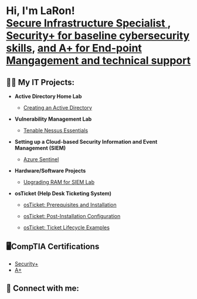 <h1>Hi, I'm LaRon! <br/><a href="https://github.com/joshmadakor1">Secure Infrastructure Specialist </a>, <a href="https://www.linkedin.com/in/laron-strong-a70249178/">Security+ for baseline cybersecurity skills</a>, <a href="https://www.linkedin.com/in/laron-strong-a70249178/">and A+ for End-point Mangagement and technical support</a></h1>

<h2>👨‍💻 My IT Projects:</h2>

- <b>Active Directory Home Lab</b>
  - [Creating an Active Directory](https://github.com/TronOSUpgrd/ActiveDirectoryLab)
- <b>Vulnerability Management Lab</b>
  - [Tenable Nessus Essentials](https://github.com/TronOSUpgrd/Vulnerability-Management)</b></i>
- <b>Setting up a Cloud-based Security Information and Event Management (SIEM)</b>
  - [Azure Sentinel](https://github.com/TronOSUpgrd/SIEM-Lab)
- <b>Hardware/Software Projects</b>
  - [Upgrading RAM for SIEM Lab](https://github.com/TronOSUpgrd/Upgrading-RAM-for-SIEM-Lab/blob/main/README.md)

- <b>osTicket (Help Desk Ticketing System)</b>
  - [osTicket: Prerequisites and Installation](https://github.com/DanielRodriguezIT/osticket-prereqs)
    
  - [osTicket: Post-Installation Configuration](https://github.com/DanielRodriguezIT/osTicketPostConfiguration)
    
  - [osTicket: Ticket Lifecycle Examples](https://github.com/DanielRodriguezIT/osTicket-LifeCycle-Examples)

<h2> 🖥️CompTIA Certifications</h2>

- [Security+](https://www.credly.com/badges/6dbd4c25-3694-48f9-bec6-4e058e395c33)
- [A+](https://www.credly.com/badges/1bad2df8-ed9d-4af9-a33b-0cb708209f55)


<h2> 🤳 Connect with me:</h2>

[linkedin]: https://www.linkedin.com/in/laron-strong-a70249178/

<!--
**joshmadakor1/joshmadakor1** is a ✨ _special_ ✨ repository because its `README.md` (this file) appears on your GitHub profile.

Here are some ideas to get you started:

- 🔭 I’m currently working on ...
- 🌱 I’m currently learning ...
- 👯 I’m looking to collaborate on ...
- 🤔 I’m looking for help with ...
- 💬 Ask me about ...
- 📫 How to reach me: ...
- 😄 Pronouns: ...
- ⚡ Fun fact: ...
-->
